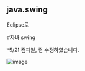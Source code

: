 ## java.swing
Eclipse로 

#자바 swing

*5/21 컴파일, 런 수정하였습니다.

![image](https://user-images.githubusercontent.com/78298771/119079378-f535b180-ba32-11eb-87f2-2b6e2de25b56.png)

